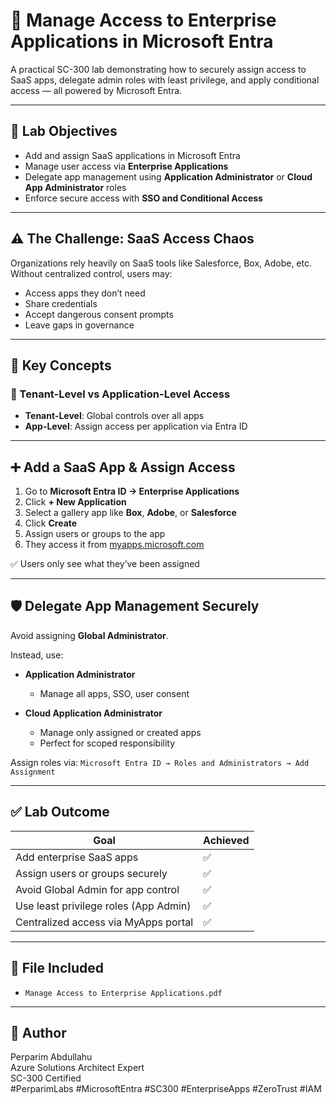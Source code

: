 # 🔐 Manage Access to Enterprise Applications in Microsoft Entra

A practical SC-300 lab demonstrating how to securely assign access to SaaS apps, delegate admin roles with least privilege, and apply conditional access — all powered by Microsoft Entra.

---

## 🧭 Lab Objectives

- Add and assign SaaS applications in Microsoft Entra  
- Manage user access via **Enterprise Applications**  
- Delegate app management using **Application Administrator** or **Cloud App Administrator** roles  
- Enforce secure access with **SSO and Conditional Access**

---

## ⚠️ The Challenge: SaaS Access Chaos

Organizations rely heavily on SaaS tools like Salesforce, Box, Adobe, etc.  
Without centralized control, users may:

- Access apps they don’t need  
- Share credentials  
- Accept dangerous consent prompts  
- Leave gaps in governance

---

## 🎯 Key Concepts

### 🔹 Tenant-Level vs Application-Level Access
- **Tenant-Level**: Global controls over all apps  
- **App-Level**: Assign access per application via Entra ID

---

## ➕ Add a SaaS App & Assign Access

1. Go to **Microsoft Entra ID → Enterprise Applications**  
2. Click **+ New Application**  
3. Select a gallery app like **Box**, **Adobe**, or **Salesforce**  
4. Click **Create**  
5. Assign users or groups to the app  
6. They access it from [myapps.microsoft.com](https://myapps.microsoft.com)

✅ Users only see what they’ve been assigned

---

## 🛡️ Delegate App Management Securely

Avoid assigning **Global Administrator**.

Instead, use:

- **Application Administrator**  
  - Manage all apps, SSO, user consent

- **Cloud Application Administrator**  
  - Manage only assigned or created apps  
  - Perfect for scoped responsibility

Assign roles via:
`Microsoft Entra ID → Roles and Administrators → Add Assignment`

---

## ✅ Lab Outcome

| Goal                                      | Achieved |
|-------------------------------------------|----------|
| Add enterprise SaaS apps                  | ✅        |
| Assign users or groups securely           | ✅        |
| Avoid Global Admin for app control        | ✅        |
| Use least privilege roles (App Admin)     | ✅        |
| Centralized access via MyApps portal      | ✅        |

---

## 📄 File Included
- `Manage Access to Enterprise Applications.pdf`

---

## 👤 Author

Perparim Abdullahu  
Azure Solutions Architect Expert  
SC-300 Certified  
#PerparimLabs #MicrosoftEntra #SC300 #EnterpriseApps #ZeroTrust #IAM
